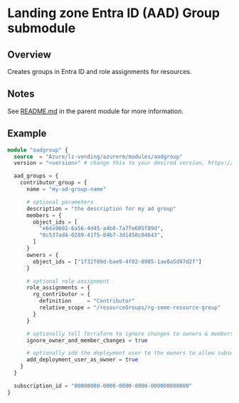 # Landing zone Entra ID (AAD) Group submodule

## Overview

Creates groups in Entra ID and role assignments for resources.

## Notes

See [README.md](https://github.com/Azure/terraform-azurerm-lz-vending#readme) in the parent module for more information.

## Example

```terraform
module "aadgroup" {
  source  = "Azure/lz-vending/azurerm/modules/aadgroup"
  version = "<version>" # change this to your desired version, https://www.terraform.io/language/expressions/version-constraints

  aad_groups = {
    contributor_group = {
      name = "my-ad-group-name"

      # optional parameters
      description = "the description for my ad group"
      members = {
        object_ids = [
          "e64a9602-6a56-4d45-a4b0-7a7fe605f89d",
          "8c537ad4-0289-41f5-84b7-3d1450c04643",
        ]
      }
      owners = {
        object_ids = ["1f32f09d-bae9-4f02-8905-1ae0a5d97d2f"]
      }

      # optional role assignment
      role_assignments = {
        rg_contributor = {
          definition     = "Contributor"
          relative_scope = "/resourceGroups/rg-some-resource-group"
        }
      }

      # optionally tell Terraform to ignore changes to owners & members
      ignore_owner_and_member_changes = true

      # optionally add the deployment user to the owners to allow subsequent membership updates
      add_deployment_user_as_owner = true
    }
  }

  subscription_id = "00000000-0000-0000-0000-000000000000"
}
```
